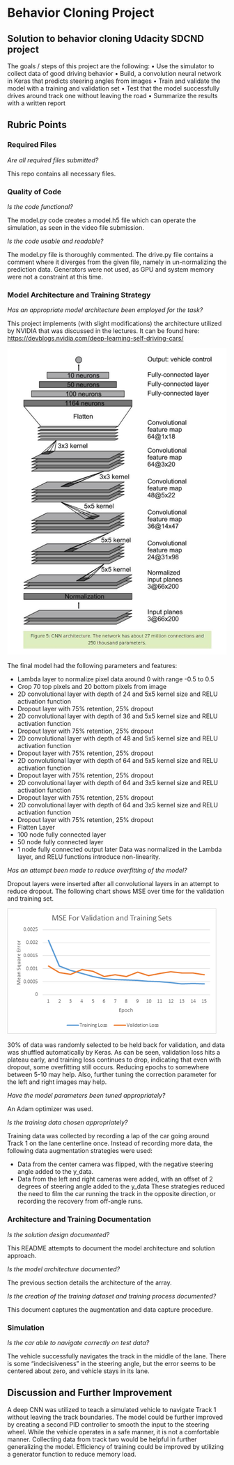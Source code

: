 # Behavior Cloning Project
## Solution to behavior cloning Udacity SDCND project

The goals / steps of this project are the following:
•	Use the simulator to collect data of good driving behavior
•	Build, a convolution neural network in Keras that predicts steering angles from images
•	Train and validate the model with a training and validation set
•	Test that the model successfully drives around track one without leaving the road
•	Summarize the results with a written report
## Rubric Points
### Required Files
*Are all required files submitted?*

This repo contains all necessary files.

### Quality of Code
*Is the code functional?*

The model.py code creates a model.h5 file which can operate the simulation, as seen in the video file submission.

*Is the code usable and readable?*

The model.py file is thoroughly commented. The drive.py file contains a comment where it diverges from the given file, namely in un-normalizing the prediction data. Generators were not used, as GPU and system memory were not a constraint at this time.

### Model Architecture and Training Strategy
*Has an appropriate model architecture been employed for the task?*

This project implements (with slight modifications) the architecture utilized by NVIDIA that was discussed in the lectures. It can be found here: https://devblogs.nvidia.com/deep-learning-self-driving-cars/

![NVIDIA architecture](https://github.com/cswksu/behaviorCloningUdacity/blob/master/images/nvidiaArch.png)
 
The final model had the following parameters and features:
*	Lambda layer to normalize pixel data around 0 with range -0.5 to 0.5
*	Crop 70 top pixels and 20 bottom pixels from image
*	2D convolutional layer with depth of 24 and 5x5 kernel size and RELU activation function
*	Dropout layer with 75% retention, 25% dropout
*	2D convolutional layer with depth of 36 and 5x5 kernel size and RELU activation function 
*	Dropout layer with 75% retention, 25% dropout
*	2D convolutional layer with depth of 48 and 5x5 kernel size and RELU activation function 
*	Dropout layer with 75% retention, 25% dropout
*	2D convolutional layer with depth of 64 and 5x5 kernel size and RELU activation function 
*	Dropout layer with 75% retention, 25% dropout
*	2D convolutional layer with depth of 64 and 3x5 kernel size and RELU activation function 
*	Dropout layer with 75% retention, 25% dropout
*	2D convolutional layer with depth of 64 and 3x5 kernel size and RELU activation function 
*	Dropout layer with 75% retention, 25% dropout
*	Flatten Layer
*	100 node fully connected layer
*	50 node fully connected layer
*	1 node fully connected output later
Data was normalized in the Lambda layer, and RELU functions introduce non-linearity.

*Has an attempt been made to reduce overfitting of the model?*

Dropout layers were inserted after all convolutional layers in an attempt to reduce dropout. The following chart shows MSE over time for the validation and training set. 

![MSE plot](https://github.com/cswksu/behaviorCloningUdacity/blob/master/images/MSE.png)

30% of data was randomly selected to be held back for validation, and data was shuffled automatically by Keras. As can be seen, validation loss hits a plateau early, and training loss continues to drop, indicating that even with dropout, some overfitting still occurs. Reducing epochs to somewhere between 5-10 may help. Also, further tuning the correction parameter for the left and right images may help.

*Have the model parameters been tuned appropriately?*

An Adam optimizer was used.

*Is the training data chosen appropriately?*

Training data was collected by recording a lap of the car going around Track 1 on the lane centerline once. Instead of recording more data, the following data augmentation strategies were used:
*	Data from the center camera was flipped, with the negative steering angle added to the y_data.
*	Data from the left and right cameras were added, with an offset of 2 degrees of steering angle added to the y_data
These strategies reduced the need to film the car running the track in the opposite direction, or recording the recovery from off-angle runs.

### Architecture and Training Documentation
*Is the solution design documented?*

This README attempts to document the model architecture and solution approach.

*Is the model architecture documented?*

The previous section details the architecture of the array.

*Is the creation of the training dataset and training process documented?*

This document captures the augmentation and data capture procedure.

### Simulation
*Is the car able to navigate correctly on test data?*

The vehicle successfully navigates the track in the middle of the lane. There is some “indecisiveness” in the steering angle, but the error seems to be centered about zero, and vehicle stays in its lane.

## Discussion and Further Improvement
A deep CNN was utilized to teach a simulated vehicle to navigate Track 1 without leaving the track boundaries. 
The model could be further improved by creating a second PID controller to smooth the input to the steering wheel. While the vehicle operates in a safe manner, it is not a comfortable manner. Collecting data from track two would be helpful in further generalizing the model.
Efficiency of training could be improved by utilizing a generator function to reduce memory load.
